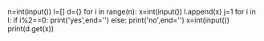 n=int(input())
l=[]
d={}
for i in range(n):
  x=int(input())
  l.append(x)
j=1
for i in l:
  if i%2==0:
    print('yes',end='')
  else:
    print('no',end='')
 x=int(input())
 print(d.get(x))
